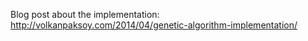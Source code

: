 Blog post about the implementation: http://volkanpaksoy.com/2014/04/genetic-algorithm-implementation/
